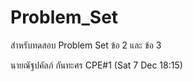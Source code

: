 # Problem_Set
สำหรับทดสอบ Problem Set ข้อ 2 และ ข้อ 3

นายณัฐปคัลภ์ กันทะศร CPE#1
(Sat 7 Dec 18:15)
